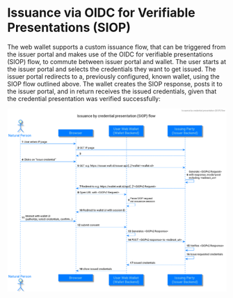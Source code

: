 # Issuance via OIDC for Verifiable Presentations (SIOP)

The web wallet supports a custom issuance flow, that can be triggered from the issuer portal and makes use of the OIDC for verifiable presentations (SIOP) flow, to commute between issuer portal and wallet. The user starts at the issuer portal and selects the credentials they want to get issued. The issuer portal redirects to a, previously configured, known wallet, using the SIOP flow outlined above. The wallet creates the SIOP response, posts it to the issuer portal, and in return receives the issued credentials, given that the credential presentation was verified successfully:

![Issuance by presentation](../../out/ecosystems-interoperability/issuance-by-presentation/issuance-by-presentation.png)

